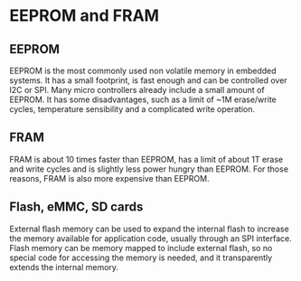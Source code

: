 # EEPROM and FRAM

## EEPROM

EEPROM is the most commonly used non volatile memory in embedded systems. It
has a small footprint, is fast enough and can be controlled over I2C or SPI.
Many micro controllers already include a small amount of EEPROM. It has some
disadvantages, such as a limit of ~1M erase/write cycles, temperature
sensibility and a complicated write operation.

## FRAM

FRAM is about 10 times faster than EEPROM, has a limit of about 1T erase and
write cycles and is slightly less power hungry than EEPROM. For those reasons,
FRAM is also more expensive than EEPROM.

## Flash, eMMC, SD cards

External flash memory can be used to expand the internal flash to increase the
memory available for application code, usually through an SPI interface. Flash
memory can be memory mapped to include external flash, so no special code for
accessing the memory is needed, and it transparently extends the internal
memory.
